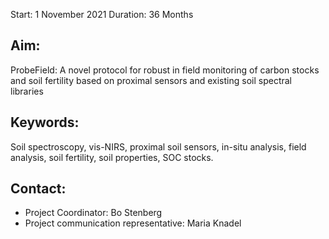 Start:	1 November 2021
Duration:	36 Months

## Aim:	

ProbeField: A novel protocol for robust in field monitoring of carbon stocks and soil fertility based on proximal sensors and existing soil spectral libraries

## Keywords:	

Soil spectroscopy, vis-NIRS, proximal soil sensors, in-situ analysis, field analysis, soil fertility, soil properties, SOC stocks.

## Contact:	
- Project Coordinator: Bo Stenberg 
- Project communication representative: Maria Knadel